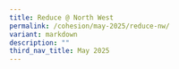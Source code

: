 ```yaml
---
title: Reduce @ North West
permalink: /cohesion/may-2025/reduce-nw/
variant: markdown
description: ""
third_nav_title: May 2025
---
```

